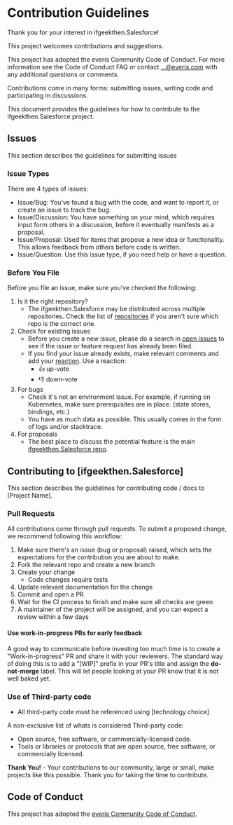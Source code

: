 # Contribution Guidelines

Thank you for your interest in ifgeekthen.Salesforce!

This project welcomes contributions and suggestions.

This project has adopted the everis Community Code of Conduct.
For more information see the Code of Conduct FAQ
or contact ...@everis.com with any additional questions or comments.

Contributions come in many forms: submitting issues, writing code and participating in discussions.

This document provides the guidelines for how to contribute to the ifgeekthen.Salesforce project.

## Issues

This section describes the guidelines for submitting issues

### Issue Types

There are 4 types of issues:

- Issue/Bug: You've found a bug with the code, and want to report it, or create an issue to track the bug.
- Issue/Discussion: You have something on your mind, which requires input form others in a discussion, before it eventually manifests as a proposal.
- Issue/Proposal: Used for items that propose a new idea or functionality. This allows feedback from others before code is written.
- Issue/Question: Use this issue type, if you need help or have a question.

### Before You File

Before you file an issue, make sure you've checked the following:

1. Is it the right repository?
    - The ifgeekthen.Salesforce may be distributed across multiple repositories. Check the list of [repositories](https://github.com/everis-technology) if you aren't sure which repo is the correct one.
1. Check for existing issues
    - Before you create a new issue, please do a search in [open issues](https://github.com/everis-technology/ifgeekthen.Salesforce/issues) to see if the issue or feature request has already been filed.
    - If you find your issue already exists, make relevant comments and add your [reaction](https://github.com/blog/2119-add-reaction-to-pull-requests-issues-and-comments). Use a reaction:
        - 👍 up-vote
        - 👎 down-vote
1. For bugs
    - Check it's not an environment issue. For example, if running on Kubernetes, make sure prerequisites are in place. (state stores, bindings, etc.)
    - You have as much data as possible. This usually comes in the form of logs and/or stacktrace.
1. For proposals
    - The best place to discuss the potential feature is the main [ifgeekthen.Salesforce repo](https://github.com/everis-technolog/ifgeekthen.Salesforce).

## Contributing to [ifgeekthen.Salesforce]

This section describes the guidelines for contributing code / docs to [Project Name].

### Pull Requests

All contributions come through pull requests. To submit a proposed change, we recommend following this workflow:

1. Make sure there's an issue (bug or proposal) raised, which sets the expectations for the contribution you are about to make.
1. Fork the relevant repo and create a new branch
1. Create your change
    - Code changes require tests
1. Update relevant documentation for the change
1. Commit and open a PR
1. Wait for the CI process to finish and make sure all checks are green
1. A maintainer of the project will be assigned, and you can expect a review within a few days

#### Use work-in-progress PRs for early feedback

A good way to communicate before investing too much time is to create a "Work-in-progress" PR and share it with your reviewers. The standard way of doing this is to add a "[WIP]" prefix in your PR's title and assign the **do-not-merge** label. This will let people looking at your PR know that it is not well baked yet.

### Use of Third-party code

- All third-party code must be referenced using [technology choice]

A non-exclusive list of whats is considered Third-party code:

- Open source, free software, or commercially-licensed code.
- Tools or libraries or protocols that are open source, free software, or commercially licensed.

**Thank You!** - Your contributions to our community, large or small, make projects like this possible. Thank you for taking the time to contribute.

## Code of Conduct

This project has adopted the [everis Community Code of Conduct](https://github.com/everis-technology/codeofconduct/).